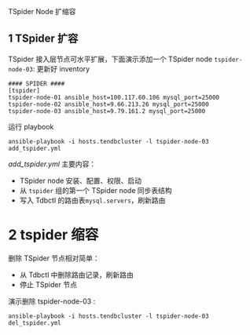 TSpider Node 扩缩容

## 1 TSpider 扩容

TSpider 接入层节点可水平扩展，下面演示添加一个 TSpider node `tspider-node-03`:
更新好 inventory
```
#### SPIDER ####
[tspider]
tspider-node-01 ansible_host=100.117.60.106 mysql_port=25000
tspider-node-02 ansible_host=9.66.213.26 mysql_port=25000
tspider-node-03 ansible_host=9.79.161.2 mysql_port=25000
```

运行 playbook
```
ansible-playbook -i hosts.tendbcluster -l tspider-node-03 add_tspider.yml
```

_add_tspider.yml_ 主要内容：
- TSpider node 安装、配置、权限、启动
- 从 `tspider` 组的第一个 TSpider node 同步表结构
- 写入 Tdbctl 的路由表`mysql.servers`，刷新路由


# 2 tspider 缩容
删除 TSpider 节点相对简单：
- 从 Tdbctl 中删除路由记录，刷新路由
- 停止 TSpider 节点

演示删除 tspider-node-03 :
```
ansible-playbook -i hosts.tendbcluster -l tspider-node-03 del_tspider.yml
```
